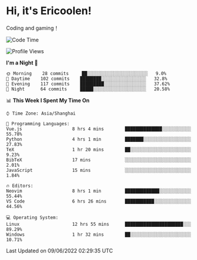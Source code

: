 # Hi, it's Ericoolen!
Coding and gaming！

<!--START_SECTION:waka-->
![Code Time](http://img.shields.io/badge/Code%20Time-315%20hrs%2059%20mins-blue)

![Profile Views](http://img.shields.io/badge/Profile%20Views-12-blue)

**I'm a Night 🦉** 

```text
🌞 Morning    28 commits     ██░░░░░░░░░░░░░░░░░░░░░░░   9.0% 
🌆 Daytime    102 commits    ████████░░░░░░░░░░░░░░░░░   32.8% 
🌃 Evening    117 commits    █████████░░░░░░░░░░░░░░░░   37.62% 
🌙 Night      64 commits     █████░░░░░░░░░░░░░░░░░░░░   20.58%

```


📊 **This Week I Spent My Time On** 

```text
⌚︎ Time Zone: Asia/Shanghai

💬 Programming Languages: 
Vue.js                   8 hrs 4 mins        ██████████████░░░░░░░░░░░   55.78% 
Python                   4 hrs 1 min         ███████░░░░░░░░░░░░░░░░░░   27.83% 
TeX                      1 hr 20 mins        ██░░░░░░░░░░░░░░░░░░░░░░░   9.23% 
BibTeX                   17 mins             ░░░░░░░░░░░░░░░░░░░░░░░░░   2.01% 
JavaScript               15 mins             ░░░░░░░░░░░░░░░░░░░░░░░░░   1.84%

🔥 Editors: 
Neovim                   8 hrs 1 min         █████████████░░░░░░░░░░░░   55.44% 
VS Code                  6 hrs 26 mins       ███████████░░░░░░░░░░░░░░   44.56%

💻 Operating System: 
Linux                    12 hrs 55 mins      ██████████████████████░░░   89.29% 
Windows                  1 hr 32 mins        ██░░░░░░░░░░░░░░░░░░░░░░░   10.71%

```


 Last Updated on 09/06/2022 02:29:35 UTC
<!--END_SECTION:waka-->

